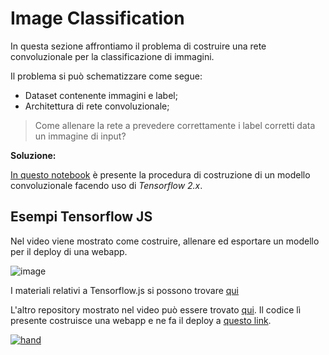 # Image Classification

In questa sezione affrontiamo il problema di costruire una rete convoluzionale per la classificazione di immagini.

Il problema si può schematizzare come segue:

* Dataset contenente immagini e label;
* Architettura di rete convoluzionale;

> Come allenare la rete a prevedere correttamente i label corretti data un immagine di input?

**Soluzione:**

[In questo notebook](https://github.com/DeepLearningItalia/Computer-Vision-Hands-on/blob/main/Lectures_src/ImageClassification/ConvolutionalNN-TFKeras.ipynb) è presente la procedura di costruzione di un modello convoluzionale facendo uso di *Tensorflow 2.x*.

## Esempi Tensorflow JS

Nel video viene mostrato come costruire, allenare ed esportare un modello per il deploy di una webapp.

![image](https://user-images.githubusercontent.com/49638680/115159438-60d2da80-a093-11eb-806d-7f0c2374a74f.png)

I materiali relativi a Tensorflow.js si possono trovare [qui](https://github.com/DeepLearningItalia/Computer-Vision-Hands-on/blob/main/Lectures_src/ImageClassification/TFJS)

L'altro repository mostrato nel video può essere trovato [qui](https://github.com/oscar-defelice/handgesture.github.io).
Il codice lì presente costruisce una webapp e ne fa il deploy a [questo link](https://oscar-defelice.github.io/handgesture.github.io/).

<a href="https://oscar-defelice.github.io/handgesture.github.io/" rel="handgesture recognition">![hand](https://user-images.githubusercontent.com/49638680/114884954-7b445400-9e06-11eb-89d2-fe0c92962781.png)</a>

